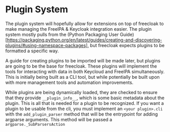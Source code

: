 # Plugin System
The plugin system will hopefully allow for extensions on top of freecloak
to make managing the FreeIPA & Keycloak integration easier. The plugin system
mostly pulls from the (Python Packaging User Guide)[https://packaging.python.org/en/latest/guides/creating-and-discovering-plugins/#using-namespace-packages],
but freecloak expects plugins to be formatted a specific way.

A guide for creating plugins to be imported will be made later, but plugins
are going to be the base for freecloak. These plugins will implement the tools
for interacting with data in both Keycloud and FreeIPA simultaneously. This is
initially being built as a CLI tool, but while potentially be built upon with
more management tools and automation improvements.

While plugins are being dynamically loaded, they are checked to ensure that
they provide `__plugin_info__`, which is some basic metadata about the plugin.
This is all that is needed for a plugin to be recognized. If you want a plugin
to be usable from the cli, you must implement an `<your plugin>.cli` with the
`add_plugin_parser` method that will be the entrypoint for adding argparse
arguments. This method will be passed a `argparse._SubParsersAction` 